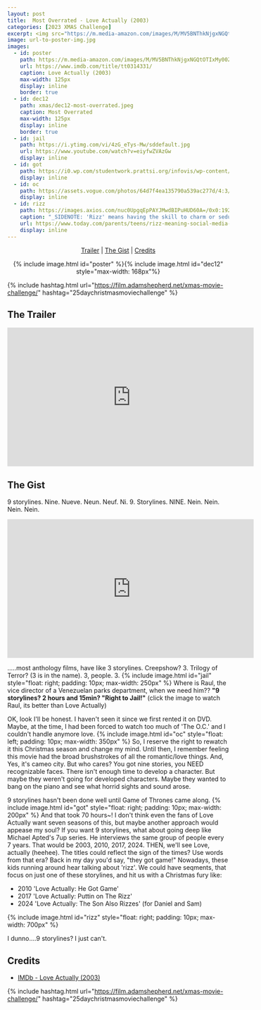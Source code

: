 ```yaml
---
layout: post
title:  Most Overrated - Love Actually (2003)
categories: [2023 XMAS Challenge]
excerpt: <img src="https://m.media-amazon.com/images/M/MV5BNThkNjgxNGQtOTIxMy00ZTFmLWIwMDItYzE5YzM3ZDMzNDE3XkEyXkFqcGdeQXVyMTUyNjc3NDQ4._V1_FMjpg_UX1215_.jpg" width="125px"/>
image: url-to-poster-img.jpg
images:
  - id: poster
    path: https://m.media-amazon.com/images/M/MV5BNThkNjgxNGQtOTIxMy00ZTFmLWIwMDItYzE5YzM3ZDMzNDE3XkEyXkFqcGdeQXVyMTUyNjc3NDQ4._V1_FMjpg_UX1215_.jpg
    url: https://www.imdb.com/title/tt0314331/
    caption: Love Actually (2003)
    max-width: 125px
    display: inline
    border: true
  - id: dec12
    path: xmas/dec12-most-overrated.jpeg
    caption: Most Overrated	
    max-width: 125px
    display: inline
    border: true
  - id: jail
    path: https://i.ytimg.com/vi/4zG_eTys-Mw/sddefault.jpg
    url: https://www.youtube.com/watch?v=eiyfwZVAzGw
    display: inline
  - id: got
    path: https://i0.wp.com/studentwork.prattsi.org/infovis/wp-content/uploads/sites/3/2018/11/Screen-Shot-2018-11-03-at-2.29.32-PM.png?resize=840%2C716
    display: inline
  - id: oc
    path: https://assets.vogue.com/photos/64d7f4ea135790a539ac277d/4:3/pass/undefined
    display: inline
  - id: rizz
    path: https://images.axios.com/nuc0UpgqEpPAYJMwdBIPuHUD60A=/0x0:1920x1080/1920x1080/2023/12/04/1701713745497.png
    caption: "_SIDENOTE: 'Rizz' means having the skill to charm or seduce a potential romantic partner, especially through verbal communication."
    url: https://www.today.com/parents/teens/rizz-meaning-social-media-slang-rcna89400
    display: inline
---
```


<div style="text-align: center">
  <p><a href="#the-trailer">Trailer</a> | <a href="#the-gist">The Gist</a> | <a href="#credits">Credits</a></p>
  <p>{% include image.html id="poster" %}{% include image.html id="dec12" style="max-width: 168px"%}</p>
</div>

{% include hashtag.html url="https://film.adamshepherd.net/xmas-movie-challenge/" hashtag="25daychristmasmoviechallenge" %}

## The Trailer 

<div style="text-align: center">
  <iframe width="560" height="315" src="https://www.youtube.com/embed/H9Z3_ifFheQ?si=fIvKwQuhZkEBBJ_X" title="YouTube video player" frameborder="0" allow="accelerometer; autoplay; clipboard-write; encrypted-media; gyroscope; picture-in-picture; web-share" allowfullscreen></iframe>
</div>

## The Gist

9 storylines. Nine. Nueve. Neun. Neuf. Ni. 9. Storylines. NINE. Nein. Nein. Nein. Nein. 

<iframe width="560" height="315" src="https://www.youtube.com/embed/_EZI4IZd9oE?si=C8TIuKgHaUXONebZ" title="YouTube video player" frameborder="0" allow="accelerometer; autoplay; clipboard-write; encrypted-media; gyroscope; picture-in-picture; web-share" allowfullscreen></iframe>

.....most anthology films, have like 3 storylines. Creepshow? 3. Trilogy of Terror? (3 is in the name). 3, people. 3. {% include image.html id="jail" style="float: right; padding: 10px; max-width: 250px" %} Where is Raul, the vice director of a Venezuelan parks department, when we need him?? **"9 storylines? 2 hours and 15min? "Right to Jail!"** (click the image to watch Raul, its better than Love Actually)
 
OK, look I'll be honest. I haven't seen it since we first rented it on DVD. Maybe, at the time, I had been forced to watch too much of 'The O.C.'  and I couldn't handle anymore love. {% include image.html id="oc" style="float: left; padding: 10px; max-width: 350px" %}  So, I reserve the right to rewatch it this Christmas season and change my mind.  Until then, I remember feeling this movie had the broad brushstrokes of all the romantic/love things. And, Yes, it's cameo city. But who cares? You got nine stories, you NEED recognizable faces. There isn't enough time to develop a character. But maybe they weren't going for developed characters. Maybe they wanted to bang on the piano and see what horrid sights and sound arose.

9 storylines hasn't been done well until Game of Thrones came along. {% include image.html id="got" style="float: right; padding: 10px; max-width: 200px" %} And that took 70 hours~! I don't think even the fans of Love Actually want seven seasons of this, but maybe another approach would appease my soul? If you want 9 storylines, what about going deep like Michael Apted's 7up series. He interviews the same group of people every 7 years. That would be 2003, 2010, 2017, 2024. THEN, we'll see Love, actually (heehee). The titles could reflect the sign of the times? Use words from that era? Back in my day you'd say, "they got game!" Nowadays, these kids running around hear talking about 'rizz'. We could have seqments, that focus on just one of these storylines, and hit us with a Christmas fury like:

- 2010 'Love Actually: He Got Game'
- 2017 'Love Actually: Puttin on The Rizz'
- 2024 'Love Actually: The Son Also Rizzes' (for Daniel and Sam)

{% include image.html id="rizz" style="float: right; padding: 10px; max-width: 700px" %}

I dunno....9 storylines? I just can't.

## Credits

* [IMDb - Love Actually (2003)](https://www.imdb.com/title/tt0314331/)


{% include hashtag.html url="https://film.adamshepherd.net/xmas-movie-challenge/" hashtag="25daychristmasmoviechallenge" %}

<p>&nbsp;</p>
